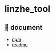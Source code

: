 # linzhe_tool

## 🚀 document

- [npm](https://www.npmjs.com/package/linzhe_tools)
- [readme](https://github.com/linzhe141/linzhe_tools/blob/main/readme.md)
